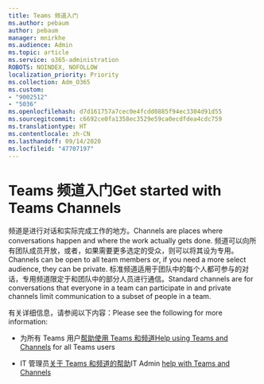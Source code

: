 ```yaml
---
title: Teams 频道入门
ms.author: pebaum
author: pebaum
manager: mnirkhe
ms.audience: Admin
ms.topic: article
ms.service: o365-administration
ROBOTS: NOINDEX, NOFOLLOW
localization_priority: Priority
ms.collection: Adm_O365
ms.custom:
- "9002512"
- "5036"
ms.openlocfilehash: d7d161757a7cec0e4fcdd0885f94ec3304d91d55
ms.sourcegitcommit: c6692ce0fa1358ec3529e59ca0ecdfdea4cdc759
ms.translationtype: HT
ms.contentlocale: zh-CN
ms.lasthandoff: 09/14/2020
ms.locfileid: "47707197"
---
```

# <a name="get-started-with-teams-channels"></a><span data-ttu-id="f7ba1-102">Teams 频道入门</span><span class="sxs-lookup"><span data-stu-id="f7ba1-102">Get started with Teams Channels</span></span>

<span data-ttu-id="f7ba1-103">频道是进行对话和实际完成工作的地方。</span><span class="sxs-lookup"><span data-stu-id="f7ba1-103">Channels are places where conversations happen and where the work actually gets done.</span></span> <span data-ttu-id="f7ba1-104">频道可以向所有团队成员开放，或者，如果需要更多选定的受众，则可以将其设为专用。</span><span class="sxs-lookup"><span data-stu-id="f7ba1-104">Channels can be open to all team members or, if you need a more select audience, they can be private.</span></span> <span data-ttu-id="f7ba1-105">标准频道适用于团队中的每个人都可参与的对话，专用频道限定于和团队中的部分人员进行通信。</span><span class="sxs-lookup"><span data-stu-id="f7ba1-105">Standard channels are for conversations that everyone in a team can participate in and private channels limit communication to a subset of people in a team.</span></span>

<span data-ttu-id="f7ba1-106">有关详细信息，请参阅以下内容：</span><span class="sxs-lookup"><span data-stu-id="f7ba1-106">Please see the following for more information:</span></span>

- <span data-ttu-id="f7ba1-107">为所有 Teams 用户[帮助使用 Teams 和频道](https://support.office.com/article/teams-and-channels-df38ae23-8f85-46d3-b071-cb11b9de5499)</span><span class="sxs-lookup"><span data-stu-id="f7ba1-107">[Help using Teams and Channels](https://support.office.com/article/teams-and-channels-df38ae23-8f85-46d3-b071-cb11b9de5499) for all Teams users</span></span>

- <span data-ttu-id="f7ba1-108">IT 管理员[关于 Teams 和频道的帮助](https://docs.microsoft.com/microsoftteams/teams-channels-overview)</span><span class="sxs-lookup"><span data-stu-id="f7ba1-108">IT Admin [help with Teams and Channels](https://docs.microsoft.com/microsoftteams/teams-channels-overview)</span></span> 
